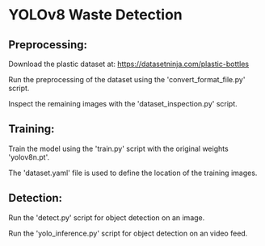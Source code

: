 # YOLOv8 Waste Detection

## Preprocessing:
Download the plastic dataset at: https://datasetninja.com/plastic-bottles

Run the preprocessing of the dataset using the 'convert_format_file.py' script.

Inspect the remaining images with the 'dataset_inspection.py' script.

## Training:

Train the model using the 'train.py' script with the original weights 'yolov8n.pt'.

The 'dataset.yaml' file is used to define the location of the training images.

## Detection:

Run the 'detect.py' script for object detection on an image.

Run the 'yolo_inference.py' script for object detection on an video feed.

